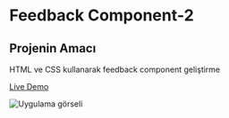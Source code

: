 # Feedback Component-2
## Projenin Amacı

HTML ve CSS kullanarak feedback component geliştirme

[Live Demo](https://mustafadurmaz.github.io/projects/css/feedback_component2/)

![Uygulama görseli](https://mustafadurmaz.github.io/projects/css/feedback_component2/screen.JPG)
